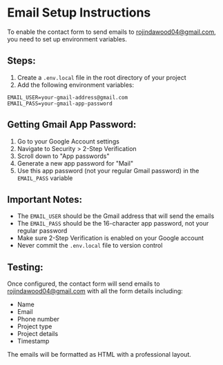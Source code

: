 # Email Setup Instructions

To enable the contact form to send emails to rojindawood04@gmail.com, you need to set up environment variables.

## Steps:

1. Create a `.env.local` file in the root directory of your project
2. Add the following environment variables:

```env
EMAIL_USER=your-gmail-address@gmail.com
EMAIL_PASS=your-gmail-app-password
```

## Getting Gmail App Password:

1. Go to your Google Account settings
2. Navigate to Security > 2-Step Verification
3. Scroll down to "App passwords"
4. Generate a new app password for "Mail"
5. Use this app password (not your regular Gmail password) in the `EMAIL_PASS` variable

## Important Notes:

- The `EMAIL_USER` should be the Gmail address that will send the emails
- The `EMAIL_PASS` should be the 16-character app password, not your regular password
- Make sure 2-Step Verification is enabled on your Google account
- Never commit the `.env.local` file to version control

## Testing:

Once configured, the contact form will send emails to rojindawood04@gmail.com with all the form details including:
- Name
- Email
- Phone number
- Project type
- Project details
- Timestamp

The emails will be formatted as HTML with a professional layout.
